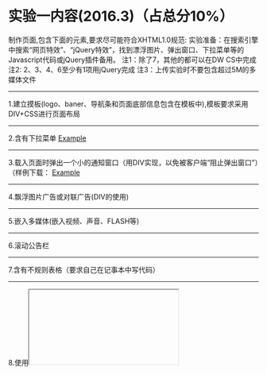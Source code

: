 实验一内容(2016.3)（占总分10%）
===========

制作页面,包含下面的元素,要求尽可能符合XHTML1.0规范:
实验准备：在搜索引擎中搜索“网页特效”、“jQuery特效”，找到漂浮图片、弹出窗口、下拉菜单等的Javascript代码或jQuery插件备用。
注1：除了7，其他的都可以在DW CS中完成
注2: 2、3、4、6至少有1项用jQuery完成
注3：上传实验时不要包含超过5M的多媒体文件

----
1.建立摸板(logo、baner、导航条和页面底部信息包含在模板中),模板要求采用DIV+CSS进行页面布局

----
2.含有下拉菜单
[Example](http://www.divcss5.com/css-texiao/texiao758.shtml)

----
3.载入页面时弹出一个小的通知窗口（用DIV实现，以免被客户端“阻止弹出窗口”）（样例下载：
[Example](http://www.divcss5.com/css-texiao/texiao608.shtml)

----
4.飘浮图片广告或对联广告(DIV的使用)

----
5.嵌入多媒体(嵌入视频、声音、FLASH等)

----
6.滚动公告栏

----
7.含有不规则表格（要求自己在记事本中写代码）

----
8.使用<iframe>，使得点击同一页面的链接，目标页面在iframe中显示

----
9.含有图像地图（内容可移到热点时显示也可点击热点时显示，显示在层、窗口或iframe中）

----
10.页面中使用多种学过的HTML标记,如无序列表、有序列表和定义列表,<img><table>等

